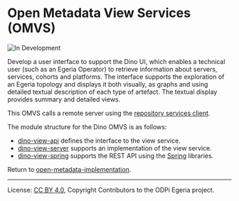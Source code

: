 <!-- SPDX-License-Identifier: CC-BY-4.0 -->
<!-- Copyright Contributors to the ODPi Egeria project. -->
  
# Open Metadata View Services (OMVS)

![In Development](../../../open-metadata-publication/website/images/egeria-content-status-in-development.png)

Develop a user interface to support the Dino UI, which enables a technical user (such as an Egeria Operator) to 
retrieve information about servers, services, cohorts and platforms. 
The interface supports the exploration of an Egeria topology and displays it both visually, as graphs and using  
detailed textual description of each type of artefact. The textual display provides summary and detailed views.

This OMVS calls a remote server using the [repository services client](../../repository-services/repository-services-client/README.md).


The module structure for the Dino OMVS is as follows:

* [dino-view-api](dino-view-api) defines the interface to the view service.
* [dino-view-server](dino-view-server) supports an implementation of the view service.
* [dino-view-spring](dino-view-spring) supports the REST API using the [Spring](../../../developer-resources/Spring.md) libraries.


Return to [open-metadata-implementation](../..).

----
License: [CC BY 4.0](https://creativecommons.org/licenses/by/4.0/),
Copyright Contributors to the ODPi Egeria project.